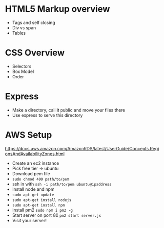 # HTML5 Markup overview
- Tags and self closing 
- Div vs span
- Tables

# CSS Overview
- Selectors
- Box Model
- Order

# Express
- Make a directory, call it public and move your files there
- Use express to serve this directory

# AWS Setup
https://docs.aws.amazon.com/AmazonRDS/latest/UserGuide/Concepts.RegionsAndAvailabilityZones.html

- Create an ec2 instance
- Pick free tier -> ubuntu
- Download pem file
- `sudo chmod 400 path/to/pem`
- ssh in with `ssh -i path/to/pem ubuntu@ipaddress`
- Install node and npm
- `sudo apt-get update`
- `sudo apt-get install nodejs`
- `sudo apt-get install npm`
- Install pm2 `sudo npm i pm2 -g`
- Start server on port 80 `pm2 start server.js` 
- Visit your server!
